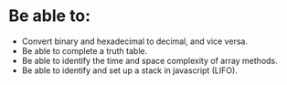 # Be able to:

- Convert binary and hexadecimal to decimal, and vice versa.
- Be able to complete a truth table.
- Be able to identify the time and space complexity of array methods.
- Be able to identify and set up a stack in javascript (LIFO).
